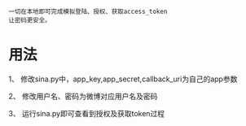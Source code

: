 
	一切在本地即可完成模拟登陆、授权、获取access_token
	让密码更安全。

用法
===
1、 修改sina.py中，app_key,app_secret,callback_uri为自己的app参数

2、 修改用户名、密码为微博对应用户名及密码

3、 运行sina.py即可查看到授权及获取token过程